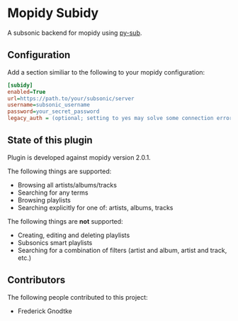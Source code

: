 # Mopidy Subidy

A subsonic backend for mopidy using [py-sub](https://github.com/crustymonkey/py-sonic).

## Configuration

Add a section similiar to the following to your mopidy configuration:

```ini
[subidy]
enabled=True
url=https://path.to/your/subsonic/server
username=subsonic_username
password=your_secret_password
legacy_auth = (optional; setting to yes may solve some connection errors)
```

## State of this plugin

Plugin is developed against mopidy version 2.0.1.

The following things are supported:

 * Browsing all artists/albums/tracks
 * Searching for any terms
 * Browsing playlists
 * Searching explicitly for one of: artists, albums, tracks

The following things are **not** supported:

  * Creating, editing and deleting playlists
  * Subsonics smart playlists
  * Searching for a combination of filters (artist and album, artist and track, etc.)

## Contributors

The following people contributed to this project:
 - Frederick Gnodtke
